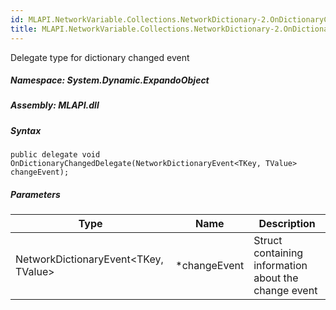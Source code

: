 ```yaml
---  
id: MLAPI.NetworkVariable.Collections.NetworkDictionary-2.OnDictionaryChangedDelegate  
title: MLAPI.NetworkVariable.Collections.NetworkDictionary-2.OnDictionaryChangedDelegate  
---
```


<div class="markdown level0 summary">

Delegate type for dictionary changed event

</div>

<div class="markdown level0 conceptual">

</div>

##### **Namespace**: System.Dynamic.ExpandoObject

##### **Assembly**: MLAPI.dll

##### Syntax

    public delegate void OnDictionaryChangedDelegate(NetworkDictionaryEvent<TKey, TValue> changeEvent);

##### Parameters

| Type                                       | Name          | Description                                          |
|--------------------------------------------|---------------|------------------------------------------------------|
| NetworkDictionaryEvent&lt;TKey, TValue&gt; | \*changeEvent | Struct containing information about the change event |
